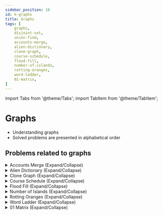 ```yaml
---
sidebar_position: 10
id: k-graphs
title: Graphs 
tags: [
    graphs,
    disjoint-set,
    union-find,
    accounts-merge,
    alien-dictionary,
    clone-graph,
    course-schedule,
    flood-fill,
    number-of-islands,
    rotting-oranges,
    word-ladder,
    01-matrix,
]
---
```


import Tabs from '@theme/Tabs';
import TabItem from '@theme/TabItem';

# Graphs 

- Understanding graphs 
- Solved problems are presented in alphabetical order

## Problems related to graphs 

<details> 
<summary> Accounts Merge (Expand/Collapse) </summary> 

### [↗ See LeetCode Problem #721](https://leetcode.com/problems/accounts-merge/)

### 🏷 disjoint-set

### 🏷 union-find

<Tabs>
<TabItem value="java" label="Java">

```java showLineNumbers
public class Solution {
    public static void main(String[] args) {
        System.out.println("Hello, world!");
    }
}
```

</TabItem>
</Tabs>

</details>

<details> 
<summary> Alien Dictionary (Expand/Collapse) </summary> 

### [↗ See LeetCode Problem #269](https://leetcode.com/problems/alien-dictionary/)

<Tabs>
<TabItem value="java" label="Java">

```java showLineNumbers
public class Solution {
    public static void main(String[] args) {
        System.out.println("Hello, world!");
    }
}
```

</TabItem>
</Tabs>

</details>

<details> 
<summary> Clone Graph (Expand/Collapse) </summary> 

### [↗ See LeetCode Problem #133](https://leetcode.com/problems/clone-graph/)

<Tabs>
<TabItem value="java" label="Java">

```java showLineNumbers
public class Solution {
    public static void main(String[] args) {
        System.out.println("Hello, world!");
    }
}
```

</TabItem>
</Tabs>

</details>

<details> 
<summary> Course Schedule (Expand/Collapse) </summary> 

### [↗ See LeetCode Problem #207](https://leetcode.com/problems/course-schedule/)

<Tabs>
<TabItem value="java" label="Java">

```java showLineNumbers
public class Solution {
    public static void main(String[] args) {
        System.out.println("Hello, world!");
    }
}
```

</TabItem>
</Tabs>

</details>

<details> 
<summary> Flood Fill (Expand/Collapse) </summary>  
    
### [↗ See LeetCode Problem #733](https://leetcode.com/problems/flood-fill/)

<Tabs>
<TabItem value="java" label="Java">

```java showLineNumbers
public class Solution {
    public static void main(String[] args) {
        System.out.println("Hello, world!");
    }
}
```

</TabItem>
</Tabs>

</details>

<details> 
<summary> Number of Islands (Expand/Collapse) </summary>  

### [↗ See LeetCode Problem #200](https://leetcode.com/problems/number-of-islands/)

<Tabs>
<TabItem value="java" label="Java">

```java showLineNumbers
public class Solution {
    public static void main(String[] args) {
        System.out.println("Hello, world!");
    }
}
```

</TabItem>
</Tabs>

</details>

<details> 
<summary> Rotting Oranges (Expand/Collapse) </summary> 

### [↗ See LeetCode Problem #994](https://leetcode.com/problems/rotting-oranges/)

<Tabs>
<TabItem value="java" label="Java">

```java showLineNumbers
public class Solution {
    public static void main(String[] args) {
        System.out.println("Hello, world!");
    }
}
```

</TabItem>
</Tabs>

</details>

<details> 
<summary> Word Ladder (Expand/Collapse) </summary> 

### [↗ Word Ladder](./e-hash-set.md)

</details>

<details> 
<summary> 01 Matrix (Expand/Collapse) </summary> 

### [↗ See LeetCode Problem #542](https://leetcode.com/problems/01-matrix/)

<Tabs>
<TabItem value="java" label="Java">

```java showLineNumbers
public class Solution {
    public static void main(String[] args) {
        System.out.println("Hello, world!");
    }
}
```

</TabItem>
</Tabs>

</details>
